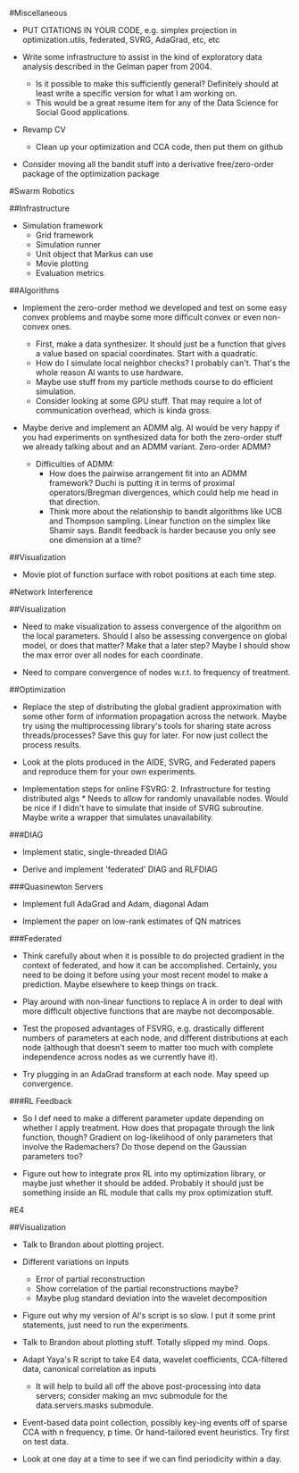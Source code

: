 #Miscellaneous
* PUT CITATIONS IN YOUR CODE, e.g. simplex projection in optimization.utils, federated, SVRG, AdaGrad, etc, etc

* Write some infrastructure to assist in the kind of exploratory data analysis described in the Gelman paper from 2004.
    * Is it possible to make this sufficiently general? Definitely should at least write a specific version for what I am working on.
    * This would be a great resume item for any of the Data Science for Social Good applications.

* Revamp CV
    * Clean up your optimization and CCA code, then put them on github

* Consider moving all the bandit stuff into a derivative free/zero-order package of the optimization package

#Swarm Robotics

##Infrastructure
* Simulation framework
    * Grid framework
    * Simulation runner
    * Unit object that Markus can use
    * Movie plotting
    * Evaluation metrics

##Algorithms
* Implement the zero-order method we developed and test on some easy convex problems and maybe some more difficult convex or even non-convex ones.
    * First, make a data synthesizer. It should just be a function that gives a value based on spacial coordinates. Start with a quadratic.
    * How do I simulate local neighbor checks? I probably can't. That's the whole reason Al wants to use hardware.
    * Maybe use stuff from my particle methods course to do efficient simulation.
    * Consider looking at some GPU stuff. That may require a lot of communication overhead, which is kinda gross.

* Maybe derive and implement an ADMM alg. Al would be very happy if you had experiments on synthesized data for both the zero-order stuff we already talking about and an ADMM variant. Zero-order ADMM?
    * Difficulties of ADMM:
        * How does the pairwise arrangement fit into an ADMM framework? Duchi is putting it in terms of proximal operators/Bregman divergences, which could help me head in that direction.
        * Think more about the relationship to bandit algorithms like UCB and Thompson sampling. Linear function on the simplex like Shamir says. Bandit feedback is harder because you only see one dimension at a time?

##Visualization
* Movie plot of function surface with robot positions at each time step.

#Network Interference

##Visualization
* Need to make visualization to assess convergence of the algorithm on the local parameters. Should I also be assessing convergence on global model, or does that matter? Make that a later step? Maybe I should show the max error over all nodes for each coordinate.

* Need to compare convergence of nodes w.r.t. to frequency of treatment.

##Optimization
* Replace the step of distributing the global gradient approximation with some other form of information propagation across the network. Maybe try using the multiprocessing library's tools for sharing state across threads/processes? Save this guy for later. For now just collect the process results.

* Look at the plots produced in the AIDE, SVRG, and Federated papers and reproduce them for your own experiments.

* Implementation steps for online FSVRG:
    2. Infrastructure for testing distributed algs
        * Needs to allow for randomly unavailable nodes. Would be nice if I didn't have to simulate that inside of SVRG subroutine. Maybe write a wrapper that simulates unavailability.

###DIAG
* Implement static, single-threaded DIAG

* Derive and implement 'federated' DIAG and RLFDIAG

###Quasinewton Servers
* Implement full AdaGrad and Adam, diagonal Adam

* Implement the paper on low-rank estimates of QN matrices

###Federated
* Think carefully about when it is possible to do projected gradient in the context of federated, and how it can be accomplished. Certainly, you need to be doing it before using your most recent model to make a prediction. Maybe elsewhere to keep things on track.

* Play around with non-linear functions to replace A in order to deal with more difficult objective functions that are maybe not decomposable.

* Test the proposed advantages of FSVRG, e.g. drastically different numbers of parameters at each node, and different distributions at each node (although that doesn't seem to matter too much with complete independence across nodes as we currently have it).

* Try plugging in an AdaGrad transform at each node. May speed up convergence.

###RL Feedback
* So I def need to make a different parameter update depending on whether I apply treatment. How does that propagate through the link function, though? Gradient on log-likelihood of only parameters that involve the Rademachers? Do those depend on the Gaussian parameters too?

* Figure out how to integrate prox RL into my optimization library, or maybe just whether it should be added. Probably it should just be something inside an RL module that calls my prox optimization stuff.

#E4

##Visualization
* Talk to Brandon about plotting project.

* Different variations on inputs
    * Error of partial reconstruction
    * Show correlation of the partial reconstructions maybe?
    * Maybe plug standard deviation into the wavelet decomposition

* Figure out why my version of Al's script is so slow. I put it some print statements, just need to run the experiments.

* Talk to Brandon about plotting stuff. Totally slipped my mind. Oops.

* Adapt Yaya's R script to take E4 data, wavelet coefficients, CCA-filtered data, canonical correlation as inputs
    * It will help to build all off the above post-processing into data servers; consider making an mvc submodule for the data.servers.masks submodule.

* Event-based data point collection, possibly key-ing events off of sparse CCA with n frequency, p time. Or hand-tailored event heuristics. Try first on test data.

* Look at one day at a time to see if we can find periodicity within a day.

